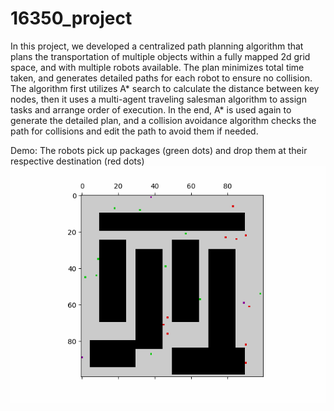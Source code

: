 # 16350_project

In this project, we developed a centralized path planning algorithm that plans the transportation of multiple objects within a fully mapped 2d grid space, and with multiple robots available. The plan minimizes total time taken, and generates detailed paths for each robot to ensure no collision. The algorithm first utilizes A* search to calculate the distance between key nodes, then it uses a multi-agent traveling salesman algorithm to assign tasks and arrange order of execution. In the end, A* is used again to generate the detailed plan, and a collision avoidance algorithm checks the path for collisions and edit the path to avoid them if needed.

Demo: The robots pick up packages (green dots) and drop them at their respective destination (red dots)
![alt text](sample_result.gif)
